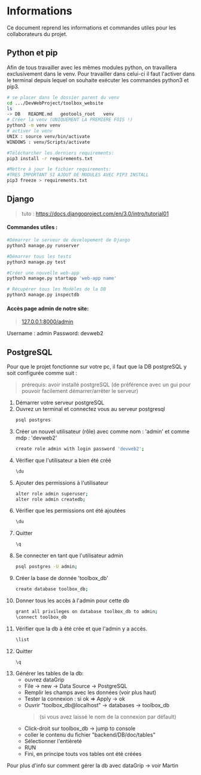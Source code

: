 # Informations

Ce document reprend les informations et commandes utiles pour les collaborateurs du projet.

## Python et pip 

Afin de tous travailler avec les mêmes modules python, on travaillera exclusivement dans le venv. Pour travailler dans celui-ci il faut l'activer dans le terminal depuis lequel on souhaite exécuter les commandes python3 et pip3. 
```bash
# se placer dans le dossier parent du venv 
cd .../DevWebProject/toolbox_website
ls
-> DB   README.md   geotools_root   venv
# Créer la venv (UNIQUEMENT LA PREMIERE FOIS !)
python3 -m venv venv
# activer le venv 
UNIX : source venv/bin/activate
WINDOWS : venv/Scripts/activate

#Télécharcher les derniers requirements:
pip3 install -r requirements.txt

#Mettre à jour le fichier requirements: 
#TRES IMPORTANT SI AJOUT DE MODULES AVEC PIP3 INSTALL
pip3 freeze > requirements.txt
```

## Django
> tuto : https://docs.djangoproject.com/en/3.0/intro/tutorial01

#### Commandes utiles :
```bash 
#Démarrer le serveur de developement de Django 
python3 manage.py runserver

#Démarrer tous les tests 
python3 manage.py test

#Créer une nouvelle web-app 
python3 manage.py startapp 'web-app name' 

# Récupérer tous les Modèles de la DB
python3 manage.py inspectdb  
```

#### Accès page admin de notre site:
> [127.0.0.1:8000/admin](http://127.0.0.1:8000/admin)

Username : admin
Password: devweb2


## PostgreSQL
Pour que le projet fonctionne sur votre pc, il faut que la DB postgreSQL y soit configurée comme suit :
> prérequis: avoir installé postgreSQL (de préférence avec un gui pour pouvoir facilement démarrer/arrêter le serveur)

1. Démarrer votre serveur postgreSQL 
2. Ouvrez un terminal et connectez vous au serveur postgresql
   ```bash
   psql postgres 
   ```
3. Créer un nouvel utilisateur (rôle) avec comme nom : 'admin' et comme mdp : 'devweb2'
   ```bash
   create role admin with login password 'devweb2'; 
   ```
4. Vérifier que l'utilisateur a bien été créé 
   ```bash
   \du 
   ```
5. Ajouter des permissions à l'utilisateur
   ```bash 
   alter role admin superuser;
   alter role admin createdb;
   ```
6. Vérifier que les permissions ont été ajoutées 
   ```bash
   \du
   ```
7. Quitter 
   ```bash
   \q
   ```
8. Se connecter en tant que l'utilisateur admin 
   ```bash
   psql postgres -U admin;
   ```
9. Créer la base de donnée 'toolbox_db'
   ```bash
   create database toolbox_db;
   ```
10. Donner tous les accès à l'admin pour cette db
    ```bash
    grant all privileges on database toolbox_db to admin;
    \connect toolbox_db
    ```
11. Vérifier que la db à été crée et que l'admin y a accès.
    ```bash
    \list
    ```
12. Quitter
    ```bash
    \q
    ```
13. Générer les tables de la db:
    * ouvrez dataGrip
    * File -> new -> Data Source -> PostgreSQL
    * Remplir les champs avec les données (voir plus haut)
    * Tester la connexion : si ok => Apply -> ok 
    * Ouvrir "toolbox_db@localhost" -> databases -> toolbox_db
      >(si vous avez laissé le nom de la connexion par défault)
    * Click-droit sur toolbox_db -> jump to console
    * coller le contenu du fichier "backend/DB/doc/tables"
    * Sélectionner l'entièreté 
    * RUN
    * Fini, en principe touts vos tables ont été créées  
  
   Pour plus d'info sur comment gérer la db avec dataGrip -> voir Martin



